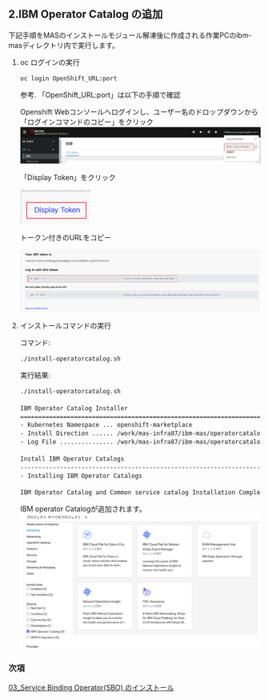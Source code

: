## 2.IBM Operator Catalog の追加

下記手順をMASのインストールモジュール解凍後に作成される作業PCのibm-masディレクトリ内で実行します。


1. oc ログインの実行
    ```bash
    oc login OpenShift_URL:port
    ```

    参考. 「OpenShift_URL:port」は以下の手順で確認

    Openshift Webコンソールへログインし、ユーザー名のドロップダウンから「ログインコマンドのコピー」をクリック
    ![](2022-04-20-09-25-09.png)

    「Display Token」をクリック

    ![](2022-04-20-09-25-28.png)

    トークン付きのURLをコピー

    ![](![](2022-04-20-09-25-50.png).png)

2. インストールコマンドの実行

    コマンド:
    ```bash 
    ./install-operatorcatalog.sh
    ```

    実行結果:
    ```bash 
    ./install-operatorcatalog.sh

    IBM Operator Catalog Installer
    ======================================================================
    - Kubernetes Namespace ... openshift-marketplace
    - Install Direction ...... /work/mas-infra87/ibm-mas/operatorcatalog
    - Log File ............... /work/mas-infra87/ibm-mas/operatorcatalog/logs/install-catalog.log

    Install IBM Operator Catalogs
    ----------------------------------------------------------------------
    - Installing IBM Operator Catalogs

    IBM Operator Catalog and Common service catalog Installation Complete
    ```

    IBM operator Catalogが追加されます。
    ![](catalog.png)

### 次項
  [03_Service Binding Operator(SBO) のインストール](../03_sbo/index.md)
